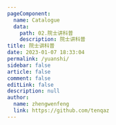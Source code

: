 ```yaml
---
pageComponent: 
  name: Catalogue
  data: 
    path: 02.院士讲科普
    description: 院士讲科普
title: 院士讲科普
date: 2023-01-07 18:33:04
permalink: /yuanshi/
sidebar: false
article: false
comment: false
editLink: false
description: null
author: 
  name: zhengwenfeng
  link: https://github.com/tenqaz
---
```

